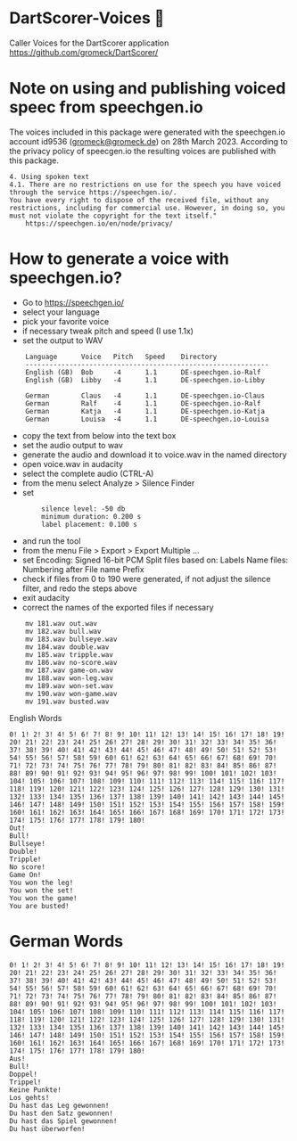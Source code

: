 # DartScorer-Voices :dart:
Caller Voices for the DartScorer application https://github.com/gromeck/DartScorer/

# Note on using and publishing voiced speec from speechgen.io

The voices included in this package were generated with the speechgen.io
account id9536 (gromeck@gromeck.de) on 28th March 2023.
According to the privacy policy of speecgen.io the resulting voices are
published with this package.

```
4. Using spoken text
4.1. There are no restrictions on use for the speech you have voiced
through the service https://speechgen.io/.
You have every right to dispose of the received file, without any
restrictions, including for commercial use. However, in doing so, you
must not violate the copyright for the text itself."
	https://speechgen.io/en/node/privacy/
```


# How to generate a voice with speechgen.io?

- Go to https://speechgen.io/
- select your language
- pick your favorite voice
- if necessary tweak pitch and speed (I use 1.1x)
- set the output to WAV

```
	Language      Voice   Pitch   Speed    Directory
	-------------------------------------------------------------
	English (GB)  Bob     -4      1.1      DE-speechgen.io-Ralf
	English (GB)  Libby   -4      1.1      DE-speechgen.io-Libby

	German        Claus   -4      1.1      DE-speechgen.io-Claus
	German        Ralf    -4      1.1      DE-speechgen.io-Ralf
	German        Katja   -4      1.1      DE-speechgen.io-Katja
	German        Louisa  -4      1.1      DE-speechgen.io-Louisa
```

- copy the text from below into the text box
- set the audio output to wav
- generate the audio and download it to voice.wav in the named directory
- open voice.wav in audacity
- select the complete audio (CTRL-A)
- from the menu select Analyze > Silence Finder
- set
```
		silence level: -50 db
		minimum duration: 0.200 s
		label placement: 0.100 s
```
- and run the tool
- from the menu File > Export > Export Multiple ...
- set
		Encoding: Signed 16-bit PCM
		Split files based on: Labels
		Name files: Numbering after File name Prefix
- check if files from 0 to 190 were generated, if not
  adjust the silence filter, and redo the steps above
- exit audacity
- correct the names of the exported files if necessary

```
	mv 181.wav out.wav
	mv 182.wav bull.wav
	mv 183.wav bullseye.wav
	mv 184.wav double.wav
	mv 185.wav tripple.wav
	mv 186.wav no-score.wav
	mv 187.wav game-on.wav
	mv 188.wav won-leg.wav
	mv 189.wav won-set.wav
	mv 190.wav won-game.wav
	mv 191.wav busted.wav
```


English Words

```
0! 1! 2! 3! 4! 5! 6! 7! 8! 9! 10! 11! 12! 13! 14! 15! 16! 17! 18! 19! 20! 21! 22! 23! 24! 25! 26! 27! 28! 29! 30! 31! 32! 33! 34! 35! 36! 37! 38! 39! 40! 41! 42! 43! 44! 45! 46! 47! 48! 49! 50! 51! 52! 53! 54! 55! 56! 57! 58! 59! 60! 61! 62! 63! 64! 65! 66! 67! 68! 69! 70! 71! 72! 73! 74! 75! 76! 77! 78! 79! 80! 81! 82! 83! 84! 85! 86! 87! 88! 89! 90! 91! 92! 93! 94! 95! 96! 97! 98! 99! 100! 101! 102! 103! 104! 105! 106! 107! 108! 109! 110! 111! 112! 113! 114! 115! 116! 117! 118! 119! 120! 121! 122! 123! 124! 125! 126! 127! 128! 129! 130! 131! 132! 133! 134! 135! 136! 137! 138! 139! 140! 141! 142! 143! 144! 145! 146! 147! 148! 149! 150! 151! 152! 153! 154! 155! 156! 157! 158! 159! 160! 161! 162! 163! 164! 165! 166! 167! 168! 169! 170! 171! 172! 173! 174! 175! 176! 177! 178! 179! 180! 
Out!
Bull!
Bullseye!
Double!
Tripple!
No score!
Game On!
You won the leg!
You won the set!
You won the game!
You are busted!
```

# German Words

```
0! 1! 2! 3! 4! 5! 6! 7! 8! 9! 10! 11! 12! 13! 14! 15! 16! 17! 18! 19! 20! 21! 22! 23! 24! 25! 26! 27! 28! 29! 30! 31! 32! 33! 34! 35! 36! 37! 38! 39! 40! 41! 42! 43! 44! 45! 46! 47! 48! 49! 50! 51! 52! 53! 54! 55! 56! 57! 58! 59! 60! 61! 62! 63! 64! 65! 66! 67! 68! 69! 70! 71! 72! 73! 74! 75! 76! 77! 78! 79! 80! 81! 82! 83! 84! 85! 86! 87! 88! 89! 90! 91! 92! 93! 94! 95! 96! 97! 98! 99! 100! 101! 102! 103! 104! 105! 106! 107! 108! 109! 110! 111! 112! 113! 114! 115! 116! 117! 118! 119! 120! 121! 122! 123! 124! 125! 126! 127! 128! 129! 130! 131! 132! 133! 134! 135! 136! 137! 138! 139! 140! 141! 142! 143! 144! 145! 146! 147! 148! 149! 150! 151! 152! 153! 154! 155! 156! 157! 158! 159! 160! 161! 162! 163! 164! 165! 166! 167! 168! 169! 170! 171! 172! 173! 174! 175! 176! 177! 178! 179! 180! 
Aus!
Bull!
Doppel!
Trippel!
Keine Punkte!
Los gehts!
Du hast das Leg gewonnen!
Du hast den Satz gewonnen!
Du hast das Spiel gewonnen!
Du hast überworfen!
```
